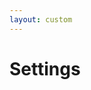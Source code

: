 ```yaml
---
layout: custom
---
```


<!-- <script setup lang="ts">
import MeetingInterface from "../../.vitepress/theme/components/MeetingInterface.vue"
</script> -->

# Settings

<!-- <MeetingInterface /> -->

